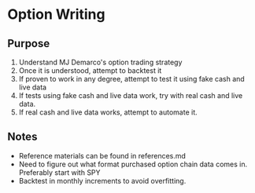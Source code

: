 # Option Writing
## Purpose
1. Understand MJ Demarco's option trading strategy
2. Once it is understood, attempt to backtest it
3. If proven to work in any degree, attempt to test it using fake cash and live data
4. If tests using fake cash and live data work, try with real cash and live data.
5. If real cash and live data works, attempt to automate it.
## Notes
* Reference materials can be found in references.md
* Need to figure out what format purchased option chain data comes in. Preferably start with SPY
* Backtest in monthly increments to avoid overfitting.